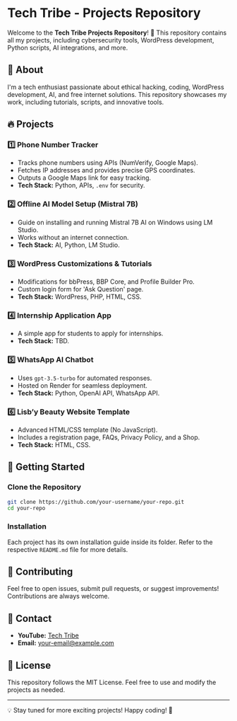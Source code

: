 # Tech Tribe - Projects Repository

Welcome to the **Tech Tribe Projects Repository**! 🚀 This repository contains all my projects, including cybersecurity tools, WordPress development, Python scripts, AI integrations, and more.

## 📌 About
I'm a tech enthusiast passionate about ethical hacking, coding, WordPress development, AI, and free internet solutions. This repository showcases my work, including tutorials, scripts, and innovative tools.

## 🔥 Projects
### 1️⃣ **Phone Number Tracker**
- Tracks phone numbers using APIs (NumVerify, Google Maps).
- Fetches IP addresses and provides precise GPS coordinates.
- Outputs a Google Maps link for easy tracking.
- **Tech Stack:** Python, APIs, `.env` for security.

### 2️⃣ **Offline AI Model Setup (Mistral 7B)**
- Guide on installing and running Mistral 7B AI on Windows using LM Studio.
- Works without an internet connection.
- **Tech Stack:** AI, Python, LM Studio.

### 3️⃣ **WordPress Customizations & Tutorials**
- Modifications for bbPress, BBP Core, and Profile Builder Pro.
- Custom login form for 'Ask Question' page.
- **Tech Stack:** WordPress, PHP, HTML, CSS.

### 4️⃣ **Internship Application App**
- A simple app for students to apply for internships.
- **Tech Stack:** TBD.

### 5️⃣ **WhatsApp AI Chatbot**
- Uses `gpt-3.5-turbo` for automated responses.
- Hosted on Render for seamless deployment.
- **Tech Stack:** Python, OpenAI API, WhatsApp API.

### 6️⃣ **Lisb’y Beauty Website Template**
- Advanced HTML/CSS template (No JavaScript).
- Includes a registration page, FAQs, Privacy Policy, and a Shop.
- **Tech Stack:** HTML, CSS.

## 🚀 Getting Started
### Clone the Repository
```sh
git clone https://github.com/your-username/your-repo.git
cd your-repo
```

### Installation
Each project has its own installation guide inside its folder. Refer to the respective `README.md` file for more details.

## 🤝 Contributing
Feel free to open issues, submit pull requests, or suggest improvements! Contributions are always welcome.

## 📧 Contact
- **YouTube:** [Tech Tribe](https://www.youtube.com/channel/your-channel)
- **Email:** your-email@example.com

## 📝 License
This repository follows the MIT License. Feel free to use and modify the projects as needed.

---
💡 Stay tuned for more exciting projects! Happy coding! 🎯
